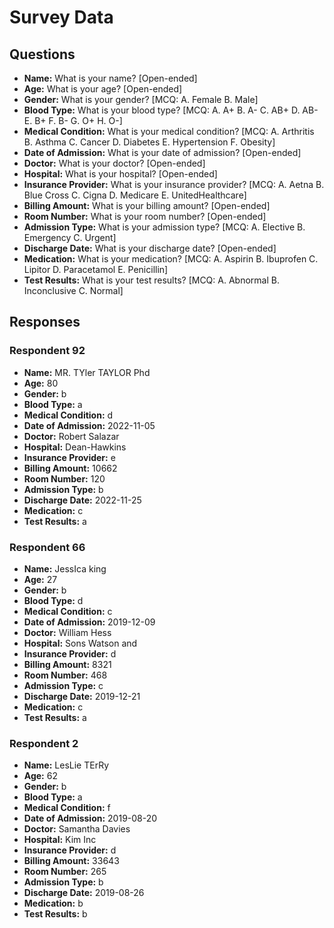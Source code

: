 # Survey Data

## Questions

- **Name:** What is your name? [Open-ended]
- **Age:** What is your age? [Open-ended]
- **Gender:** What is your gender? [MCQ: A. Female B. Male]
- **Blood Type:** What is your blood type? [MCQ: A. A+ B. A- C. AB+ D. AB- E. B+ F. B- G. O+ H. O-]
- **Medical Condition:** What is your medical condition? [MCQ: A. Arthritis B. Asthma C. Cancer D. Diabetes E. Hypertension F. Obesity]
- **Date of Admission:** What is your date of admission? [Open-ended]
- **Doctor:** What is your doctor? [Open-ended]
- **Hospital:** What is your hospital? [Open-ended]
- **Insurance Provider:** What is your insurance provider? [MCQ: A. Aetna B. Blue Cross C. Cigna D. Medicare E. UnitedHealthcare]
- **Billing Amount:** What is your billing amount? [Open-ended]
- **Room Number:** What is your room number? [Open-ended]
- **Admission Type:** What is your admission type? [MCQ: A. Elective B. Emergency C. Urgent]
- **Discharge Date:** What is your discharge date? [Open-ended]
- **Medication:** What is your medication? [MCQ: A. Aspirin B. Ibuprofen C. Lipitor D. Paracetamol E. Penicillin]
- **Test Results:** What is your test results? [MCQ: A. Abnormal B. Inconclusive C. Normal]

## Responses

### Respondent 92

- **Name:** MR. TYler TAYLOR Phd
- **Age:** 80
- **Gender:** b
- **Blood Type:** a
- **Medical Condition:** d
- **Date of Admission:** 2022-11-05
- **Doctor:** Robert Salazar
- **Hospital:** Dean-Hawkins
- **Insurance Provider:** e
- **Billing Amount:** 10662
- **Room Number:** 120
- **Admission Type:** b
- **Discharge Date:** 2022-11-25
- **Medication:** c
- **Test Results:** a

### Respondent 66

- **Name:** JessIca king
- **Age:** 27
- **Gender:** b
- **Blood Type:** d
- **Medical Condition:** c
- **Date of Admission:** 2019-12-09
- **Doctor:** William Hess
- **Hospital:** Sons Watson and
- **Insurance Provider:** d
- **Billing Amount:** 8321
- **Room Number:** 468
- **Admission Type:** c
- **Discharge Date:** 2019-12-21
- **Medication:** c
- **Test Results:** a

### Respondent 2

- **Name:** LesLie TErRy
- **Age:** 62
- **Gender:** b
- **Blood Type:** a
- **Medical Condition:** f
- **Date of Admission:** 2019-08-20
- **Doctor:** Samantha Davies
- **Hospital:** Kim Inc
- **Insurance Provider:** d
- **Billing Amount:** 33643
- **Room Number:** 265
- **Admission Type:** b
- **Discharge Date:** 2019-08-26
- **Medication:** b
- **Test Results:** b

